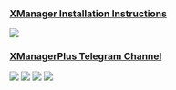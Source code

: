 ### [XManager Installation Instructions](https://github.com/xcode75/XManager/wiki)

![](https://raw.githubusercontent.com/xcode75/XManager/main/img/xmanager.png)



### [XManagerPlus Telegram Channel](https://t.me/XManagerPlus)

![](https://raw.githubusercontent.com/xcode75/XManager/main/img/1.png)
![](https://raw.githubusercontent.com/xcode75/XManager/main/img/2.png)
![](https://raw.githubusercontent.com/xcode75/XManager/main/img/3.png)
![](https://raw.githubusercontent.com/xcode75/XManager/main/img/4.png)
